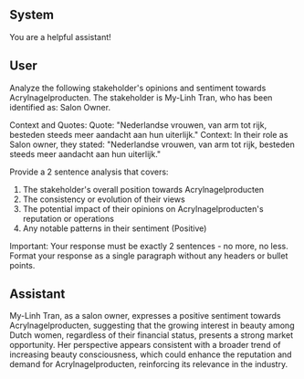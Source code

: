 ## System

You are a helpful assistant!

## User


Analyze the following stakeholder's opinions and sentiment towards Acrylnagelproducten. The stakeholder is My-Linh Tran, who has been identified as: Salon Owner.

Context and Quotes:
Quote: "Nederlandse vrouwen, van arm tot rijk, besteden steeds meer aandacht aan hun uiterlijk."
Context: In their role as Salon owner, they stated: "Nederlandse vrouwen, van arm tot rijk, besteden steeds meer aandacht aan hun uiterlijk."

Provide a 2 sentence analysis that covers:
1. The stakeholder's overall position towards Acrylnagelproducten
2. The consistency or evolution of their views
3. The potential impact of their opinions on Acrylnagelproducten's reputation or operations
4. Any notable patterns in their sentiment (Positive)

Important: Your response must be exactly 2 sentences - no more, no less.
Format your response as a single paragraph without any headers or bullet points.


## Assistant

My-Linh Tran, as a salon owner, expresses a positive sentiment towards Acrylnagelproducten, suggesting that the growing interest in beauty among Dutch women, regardless of their financial status, presents a strong market opportunity. Her perspective appears consistent with a broader trend of increasing beauty consciousness, which could enhance the reputation and demand for Acrylnagelproducten, reinforcing its relevance in the industry.

